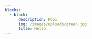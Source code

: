 ```yaml
---
blocks:
  - block:
      description: Popi
      img: /images/uploads/green.jpg
      title: Hello
---
```


